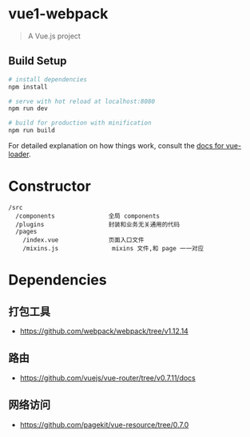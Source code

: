 # vue1-webpack

> A Vue.js project

## Build Setup

``` bash
# install dependencies
npm install

# serve with hot reload at localhost:8080
npm run dev

# build for production with minification
npm run build
```

For detailed explanation on how things work, consult the [docs for vue-loader](http://vuejs.github.io/vue-loader).

# Constructor
```
/src
  /components               全局 components
  /plugins                  封装和业务无关通用的代码
  /pages
    /index.vue              页面入口文件
    /mixins.js               mixins 文件,和 page 一一对应
```

# Dependencies
## 打包工具
- https://github.com/webpack/webpack/tree/v1.12.14

## 路由
- https://github.com/vuejs/vue-router/tree/v0.7.11/docs

## 网络访问
- https://github.com/pagekit/vue-resource/tree/0.7.0
